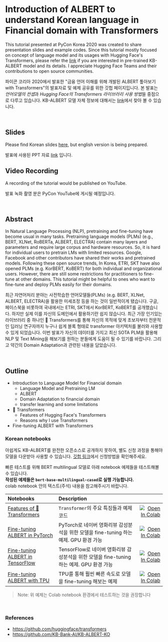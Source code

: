 # Introduction of ALBERT to understand Korean language in Financial domain with Transformers

This tutorial presented at PyCon Korea 2020 was created to share presentation slides and example codes.
Since this tutorial mostly focused on concept of language model and its usages with Hugging Face's Transformers, 
please refer the [link](https://github.com/KB-Bank-AI/KB-ALBERT-KO) if you are interested in pre-trained KB-ALBERT model and its details.
I appreciate Hugging Face Teams and their contributions to open source communities. 

파이콘 코리아 2020에서 발표한 "금융 언어 이해를 위해 개발된 ALBERT 톺아보기 with Transformers"의 
발표자료 및 예제 공유를 위한 깃헙 페이지입니다. 본 발표는 *언어모델의 컨셉*과 *Hugging Face의 Transformers 라이브러리 사용 방법*을 
중점으로 다루고 있습니다. KB-ALBERT 모델 자체 정보에 대해서는 [link](https://github.com/KB-Bank-AI/KB-ALBERT-KO)에서 
찾아 볼 수 있습니다.

<br>

## Slides

Please find Korean slides [here](https://github.com/sackoh/pycon-korea-2020-kb-albert/blob/master/assets/PyConKR-2020_%EC%98%A4%EC%84%B1%EC%9A%B0_%EA%B8%88%EC%9C%B5%20%EC%96%B8%EC%96%B4%20%EC%9D%B4%ED%95%B4%EB%A5%BC%20%EC%9C%84%ED%95%B4%20%EA%B0%9C%EB%B0%9C%EB%90%9C%20ALBERT%20%ED%86%BA%EC%95%84%EB%B3%B4%EA%B8%B0_v1.0.pdf), but english version is being prepared.

발표에 사용된 PPT 자료 [link](https://github.com/sackoh/pycon-korea-2020-kb-albert/blob/master/assets/PyConKR-2020_%EC%98%A4%EC%84%B1%EC%9A%B0_%EA%B8%88%EC%9C%B5%20%EC%96%B8%EC%96%B4%20%EC%9D%B4%ED%95%B4%EB%A5%BC%20%EC%9C%84%ED%95%B4%20%EA%B0%9C%EB%B0%9C%EB%90%9C%20ALBERT%20%ED%86%BA%EC%95%84%EB%B3%B4%EA%B8%B0_v1.0.pdf) 입니다.

## Video Recording

A recording of the tutorial would be published on YouTube.

발표 녹화 촬영 분은 PyCon YouTube에 게시될 예정입니다.

<br>

## Abstract
In Natural Language Processing (NLP), pretraining and fine-tuning have become usual in many tasks. 
Pretraining language models (PLMs) (e.g., BERT, XLNet, RoBERTa, ALBERT, ELECTRA) contain many layers and parameters 
and require large corpus and hardware resources.
So, it is hard for individual users to pretrain LMs with limited resources. 
Google, Facebook and other contributors have shared their works and pretrained models. 
Following these open source trends, In Korea, ETRI, SKT have also opened PLMs (e.g. KorBERT, KoBERT) for both individual 
and organizational users.
However, there are still some restrictions for practitioners to fine-tune at other domains.
This tutorial might be helpful to ones who want to fine-tune and deploy PLMs easily for their domains.

최근 자연어처리 분야는 사전학습한 언어모델들(PLMs) (e.g. BERT, XLNet, ALBERT, ELECTRA)을 활용한 미세조정 등을 하는 것이 
일반적이게 됐습니다. 구글, 페이스북을 비롯하여 국내에서는 ETRI, SKT에서 KorBERT, KoBERT를 공개했습니다.
하지만 실제 이를 자신의 도메인에서 활용하기란 쉽지 않습니다. 최근 가장 인기있는 라이브러리 중 하나인 🤗 Transformers를 
통해 자신의 목적에 맞게 초보자부터 전문적인 딥러닝 연구자까지 누구나 쉽게 블록 형태로 transformer 아키텍처를 불러와 
사용할 수 있게 되었습니다. 이번 발표가 자신의 데이터를 가지고 최신 SOTA PLM을 활용해 NLP 및 Text Mining을 해보기를 
원하는 분들에게 도움이 될 수 있기를 바랍니다. 그리고 약간의 Domain Adaptation과 관련된 내용을 담았습니다.

<br>

## Outline

- Introduction to Language Model for Financial domain
    - Language Model and Pretraining LM
    - ALBERT
    - Domain Adaptation to financial domain
    - transfer learning and some limitations
- 🤗 Transformers
    - Features of Hugging Face's Transformers
    - Reasons why I use Transformers
- Fine-tuning ALBERT with Transformers 

### Korean notebooks

아쉽게도 KB-ALBERT를 완전한 오픈소스로 공개하지 못하여, 별도 신청 과정을 통해야 모델을 다운받아 사용할 수 있습니다.
[깃헙 링크](https://github.com/KB-Bank-AI/KB-ALBERT-KO/tree/master/kb-albert-char)에서 신청방법을 확인해주세요.

빠른 테스트를 위해 BERT multilingual 모델로 아래 notebook 예제들을 테스트해볼 수 있습니다.<br>
**작성된 예제들은 `bert-base-multilingual-cased`로 실행 가능합니다.**<br>
colab notebook 안의 텍스트(주석) 내용을 참고해주시기 바랍니다.<br>

| Notebooks | Description |  |
|:--- | :--- | ---: |
| [Features of 🤗 Transformers](https://github.com/sackoh/pycon-korea-2020-kb-albert/blob/master/01-Features-of-Transformers.ipynb) | `Transformer`의 주요 특징들과 예제 코드 | [![Open In Colab](https://colab.research.google.com/assets/colab-badge.svg)](https://colab.research.google.com/github/sackoh/pycon-korea-2020-kb-albert/blob/master/01-Features-of-Transformers.ipynb) |
| [Fine-tuning ALBERT in PyTorch](https://github.com/sackoh/pycon-korea-2020-kb-albert/blob/master/02-Fine-tuning-ALBERT-in-PyTorch.ipynb) | PyTorch로 네이버 영화리뷰 감성분석을 위한 모델을 fine-tuning 하는 예제. GPU 환경 가능 | [![Open In Colab](https://colab.research.google.com/assets/colab-badge.svg)](https://colab.research.google.com/github/sackoh/pycon-korea-2020-kb-albert/blob/master/02-Fine-tuning-ALBERT-in-PyTorch.ipynb) |
| [Fine-tuning ALBERT in TensorFlow](https://github.com/sackoh/pycon-korea-2020-kb-albert/blob/master/03-Fine-tuning-ALBERT-in-TensorFlow.ipynb) | TensorFlow로 네이버 영화리뷰 감성분석을 위한 모델을 fine-tuning 하는 예제. GPU 환경 가능 | [![Open In Colab](https://colab.research.google.com/assets/colab-badge.svg)](https://colab.research.google.com/github/sackoh/pycon-korea-2020-kb-albert/blob/master/03-Fine-tuning-ALBERT-in-TensorFlow.ipynb) |
| [Fine-tuning ALBERT with TPU](https://github.com/sackoh/pycon-korea-2020-kb-albert/blob/master/04-Fine-tuning-ALBERT-with-TPU.ipynb) | TPU를 통해 훨씬 빠른 속도로 모델을 fine-tuning 해보는 예제 | [![Open In Colab](https://colab.research.google.com/assets/colab-badge.svg)](https://colab.research.google.com/github/sackoh/pycon-korea-2020-kb-albert/blob/master/04-Fine-tuning-ALBERT-with-TPU.ipynb) |

> Note: 위 예제는 Colab notebook 환경에서 테스트하는 것을 권장합니다

<br>

### References
- https://github.com/huggingface/transformers
- https://github.com/KB-Bank-AI/KB-ALBERT-KO

